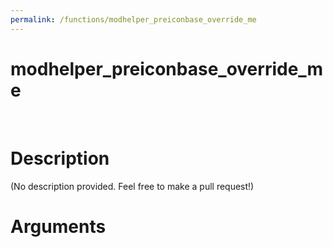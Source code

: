 ```yaml
---
permalink: /functions/modhelper_preiconbase_override_me
---
```

# modhelper_preiconbase_override_me  
&nbsp;  
# Description  
(No description provided. Feel free to make a pull request!) 
&nbsp;  
# Arguments


